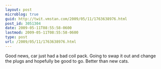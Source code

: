```yaml
---
layout: post
microblog: true
guid: http://twit.vmstan.com/2009/05/11/1763638976.html
post_id: 3051304
date: 2009-05-11T08:55:58-0600
lastmod: 2009-05-11T08:55:58-0600
type: post
url: /2009/05/11/1763638976.html
---
```

Good news, car just had a bad coil pack. Going to swap it out and change the plugs and hopefully be good to go. Better than new cats.
